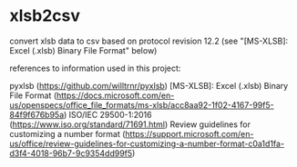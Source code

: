 # xlsb2csv
convert xlsb data to csv based on protocol revision 12.2 (see "[MS-XLSB]: Excel (.xlsb) Binary File Format" below)

references to information used in this project:

pyxlsb (https://github.com/willtrnr/pyxlsb)
[MS-XLSB]: Excel (.xlsb) Binary File Format (https://docs.microsoft.com/en-us/openspecs/office_file_formats/ms-xlsb/acc8aa92-1f02-4167-99f5-84f9f676b95a)
ISO/IEC 29500-1:2016 (https://www.iso.org/standard/71691.html)
Review guidelines for customizing a number format (https://support.microsoft.com/en-us/office/review-guidelines-for-customizing-a-number-format-c0a1d1fa-d3f4-4018-96b7-9c9354dd99f5)